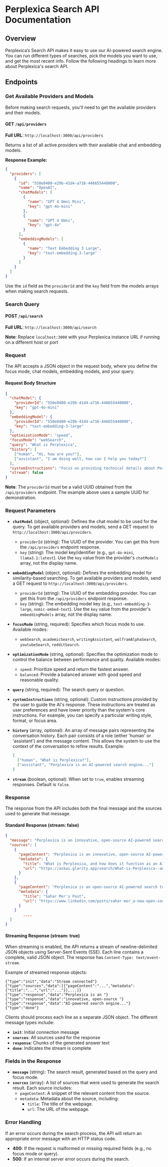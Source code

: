 # Perplexica Search API Documentation

## Overview

Perplexica’s Search API makes it easy to use our AI-powered search engine. You can run different types of searches, pick the models you want to use, and get the most recent info. Follow the following headings to learn more about Perplexica's search API.

## Endpoints

### Get Available Providers and Models

Before making search requests, you'll need to get the available providers and their models.

#### **GET** `/api/providers`

**Full URL**: `http://localhost:3000/api/providers`

Returns a list of all active providers with their available chat and embedding models.

**Response Example:**

```json
{
  "providers": [
    {
      "id": "550e8400-e29b-41d4-a716-446655440000",
      "name": "OpenAI",
      "chatModels": [
        {
          "name": "GPT 4 Omni Mini",
          "key": "gpt-4o-mini"
        },
        {
          "name": "GPT 4 Omni",
          "key": "gpt-4o"
        }
      ],
      "embeddingModels": [
        {
          "name": "Text Embedding 3 Large",
          "key": "text-embedding-3-large"
        }
      ]
    }
  ]
}
```

Use the `id` field as the `providerId` and the `key` field from the models arrays when making search requests.

### Search Query

#### **POST** `/api/search`

**Full URL**: `http://localhost:3000/api/search`

**Note**: Replace `localhost:3000` with your Perplexica instance URL if running on a different host or port

### Request

The API accepts a JSON object in the request body, where you define the focus mode, chat models, embedding models, and your query.

#### Request Body Structure

```json
{
  "chatModel": {
    "providerId": "550e8400-e29b-41d4-a716-446655440000",
    "key": "gpt-4o-mini"
  },
  "embeddingModel": {
    "providerId": "550e8400-e29b-41d4-a716-446655440000",
    "key": "text-embedding-3-large"
  },
  "optimizationMode": "speed",
  "focusMode": "webSearch",
  "query": "What is Perplexica",
  "history": [
    ["human", "Hi, how are you?"],
    ["assistant", "I am doing well, how can I help you today?"]
  ],
  "systemInstructions": "Focus on providing technical details about Perplexica's architecture.",
  "stream": false
}
```

**Note**: The `providerId` must be a valid UUID obtained from the `/api/providers` endpoint. The example above uses a sample UUID for demonstration.

### Request Parameters

- **`chatModel`** (object, optional): Defines the chat model to be used for the query. To get available providers and models, send a GET request to `http://localhost:3000/api/providers`.

  - `providerId` (string): The UUID of the provider. You can get this from the `/api/providers` endpoint response.
  - `key` (string): The model key/identifier (e.g., `gpt-4o-mini`, `llama3.1:latest`). Use the `key` value from the provider's `chatModels` array, not the display name.

- **`embeddingModel`** (object, optional): Defines the embedding model for similarity-based searching. To get available providers and models, send a GET request to `http://localhost:3000/api/providers`.

  - `providerId` (string): The UUID of the embedding provider. You can get this from the `/api/providers` endpoint response.
  - `key` (string): The embedding model key (e.g., `text-embedding-3-large`, `nomic-embed-text`). Use the `key` value from the provider's `embeddingModels` array, not the display name.

- **`focusMode`** (string, required): Specifies which focus mode to use. Available modes:

  - `webSearch`, `academicSearch`, `writingAssistant`, `wolframAlphaSearch`, `youtubeSearch`, `redditSearch`.

- **`optimizationMode`** (string, optional): Specifies the optimization mode to control the balance between performance and quality. Available modes:

  - `speed`: Prioritize speed and return the fastest answer.
  - `balanced`: Provide a balanced answer with good speed and reasonable quality.

- **`query`** (string, required): The search query or question.

- **`systemInstructions`** (string, optional): Custom instructions provided by the user to guide the AI's response. These instructions are treated as user preferences and have lower priority than the system's core instructions. For example, you can specify a particular writing style, format, or focus area.

- **`history`** (array, optional): An array of message pairs representing the conversation history. Each pair consists of a role (either 'human' or 'assistant') and the message content. This allows the system to use the context of the conversation to refine results. Example:

  ```json
  [
    ["human", "What is Perplexica?"],
    ["assistant", "Perplexica is an AI-powered search engine..."]
  ]
  ```

- **`stream`** (boolean, optional): When set to `true`, enables streaming responses. Default is `false`.

### Response

The response from the API includes both the final message and the sources used to generate that message.

#### Standard Response (stream: false)

```json
{
  "message": "Perplexica is an innovative, open-source AI-powered search engine designed to enhance the way users search for information online. Here are some key features and characteristics of Perplexica:\n\n- **AI-Powered Technology**: It utilizes advanced machine learning algorithms to not only retrieve information but also to understand the context and intent behind user queries, providing more relevant results [1][5].\n\n- **Open-Source**: Being open-source, Perplexica offers flexibility and transparency, allowing users to explore its functionalities without the constraints of proprietary software [3][10].",
  "sources": [
    {
      "pageContent": "Perplexica is an innovative, open-source AI-powered search engine designed to enhance the way users search for information online.",
      "metadata": {
        "title": "What is Perplexica, and how does it function as an AI-powered search ...",
        "url": "https://askai.glarity.app/search/What-is-Perplexica--and-how-does-it-function-as-an-AI-powered-search-engine"
      }
    },
    {
      "pageContent": "Perplexica is an open-source AI-powered search tool that dives deep into the internet to find precise answers.",
      "metadata": {
        "title": "Sahar Mor's Post",
        "url": "https://www.linkedin.com/posts/sahar-mor_a-new-open-source-project-called-perplexica-activity-7204489745668694016-ncja"
      }
    }
        ....
  ]
}
```

#### Streaming Response (stream: true)

When streaming is enabled, the API returns a stream of newline-delimited JSON objects using Server-Sent Events (SSE). Each line contains a complete, valid JSON object. The response has `Content-Type: text/event-stream`.

Example of streamed response objects:

```
{"type":"init","data":"Stream connected"}
{"type":"sources","data":[{"pageContent":"...","metadata":{"title":"...","url":"..."}},...]}
{"type":"response","data":"Perplexica is an "}
{"type":"response","data":"innovative, open-source "}
{"type":"response","data":"AI-powered search engine..."}
{"type":"done"}
```

Clients should process each line as a separate JSON object. The different message types include:

- **`init`**: Initial connection message
- **`sources`**: All sources used for the response
- **`response`**: Chunks of the generated answer text
- **`done`**: Indicates the stream is complete

### Fields in the Response

- **`message`** (string): The search result, generated based on the query and focus mode.
- **`sources`** (array): A list of sources that were used to generate the search result. Each source includes:
  - `pageContent`: A snippet of the relevant content from the source.
  - `metadata`: Metadata about the source, including:
    - `title`: The title of the webpage.
    - `url`: The URL of the webpage.

### Error Handling

If an error occurs during the search process, the API will return an appropriate error message with an HTTP status code.

- **400**: If the request is malformed or missing required fields (e.g., no focus mode or query).
- **500**: If an internal server error occurs during the search.
